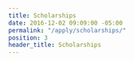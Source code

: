 ```yaml
---
title: Scholarships
date: 2016-12-02 09:09:00 -05:00
permalink: "/apply/scholarships/"
position: 3
header_title: Scholarships
---
```


